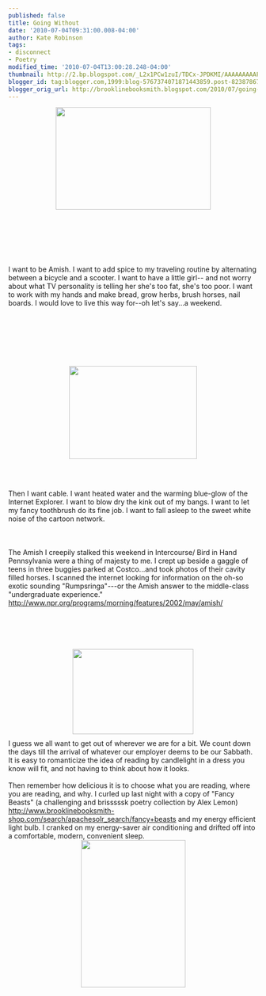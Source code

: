 ```yaml
---
published: false
title: Going Without
date: '2010-07-04T09:31:00.008-04:00'
author: Kate Robinson
tags:
- disconnect
- Poetry
modified_time: '2010-07-04T13:00:28.248-04:00'
thumbnail: http://2.bp.blogspot.com/_L2x1PCw1zuI/TDCx-JPDKMI/AAAAAAAAAFI/BQ6gKDeiapU/s72-c/AmishSpeedWagon.jpg
blogger_id: tag:blogger.com,1999:blog-5767374071871443859.post-8238786759341137798
blogger_orig_url: http://brooklinebooksmith.blogspot.com/2010/07/going-without.html
---
```


<a href="http://2.bp.blogspot.com/_L2x1PCw1zuI/TDCx-JPDKMI/AAAAAAAAAFI/BQ6gKDeiapU/s1600/AmishSpeedWagon.jpg"><img style="TEXT-ALIGN: center; MARGIN: 0px auto 10px; WIDTH: 313px; DISPLAY: block; HEIGHT: 207px; CURSOR: hand" id="BLOGGER_PHOTO_ID_5490083626953681090" border="0" alt="" src="http://2.bp.blogspot.com/_L2x1PCw1zuI/TDCx-JPDKMI/AAAAAAAAAFI/BQ6gKDeiapU/s320/AmishSpeedWagon.jpg" /></a><br /><br /><br /><br /><br /><br />I want to be Amish. I want to add spice to my traveling routine by alternating between a bicycle and a scooter. I want to have a little girl-- and not worry about what TV personality is telling her she's too fat, she's too poor. I want to work with my hands and make bread, grow herbs, brush horses, nail boards. I would love to live this way for--oh let's say...a weekend.<br /><br /><br /><br /><br /><br /><br /><br /><img style="TEXT-ALIGN: center; MARGIN: 0px auto 10px; WIDTH: 258px; DISPLAY: block; HEIGHT: 188px; CURSOR: hand" id="BLOGGER_PHOTO_ID_5490086067332369202" border="0" alt="" src="http://1.bp.blogspot.com/_L2x1PCw1zuI/TDC0MMWqyzI/AAAAAAAAAFY/hnrKT7dC-DA/s320/PCU3485.jpg" /><br /><br /><br />Then I want cable. I want heated water and the warming blue-glow of the Internet Explorer. I want to blow dry the kink out of my bangs. I want to let my fancy toothbrush do its fine job. I want to fall asleep to the sweet white noise of the cartoon network.<br /><br /><br /><br />The Amish I creepily stalked this weekend in Intercourse/ Bird in Hand Pennsylvania were a thing of majesty to me. I crept up beside a gaggle of teens in three buggies parked at Costco...and took photos of their cavity filled horses. I scanned the internet looking for information on the oh-so exotic sounding "Rumpsringa"---or the Amish answer to the middle-class "undergraduate experience." <a href="http://www.npr.org/programs/morning/features/2002/may/amish/">http://www.npr.org/programs/morning/features/2002/may/amish/</a><br /><br /><br /><br /><br /><br /><img style="TEXT-ALIGN: center; MARGIN: 0px auto 10px; WIDTH: 244px; DISPLAY: block; HEIGHT: 172px; CURSOR: hand" id="BLOGGER_PHOTO_ID_5490087409017593938" border="0" alt="" src="http://2.bp.blogspot.com/_L2x1PCw1zuI/TDC1aShWoFI/AAAAAAAAAFg/QNycao9s83U/s320/devilsplayground.jpg" />I guess we all want to get out of wherever we are for a bit. We count down the days till the arrival of whatever our employer deems to be our Sabbath. It is easy to romanticize the idea of reading by candlelight in a dress you know will fit, and not having to think about how it looks.<br /><br />Then remember how delicious it is to choose what you are reading, where you are reading, and why. I curled up last night with a copy of "Fancy Beasts" (a challenging and brisssssk poetry collection by Alex Lemon) <a href="http://www.brooklinebooksmith-shop.com/search/apachesolr_search/fancy+beasts"><span style="font-size:78%;">http://www.brooklinebooksmith-shop.com/search/apachesolr_search/fancy+beasts</span></a> and my energy efficient light bulb. I cranked on my energy-saver air conditioning and drifted off into a comfortable, modern, convenient sleep.<br /><img style="TEXT-ALIGN: center; MARGIN: 0px auto 10px; WIDTH: 211px; DISPLAY: block; HEIGHT: 298px; CURSOR: hand" id="BLOGGER_PHOTO_ID_5490090026101486002" border="0" alt="" src="http://2.bp.blogspot.com/_L2x1PCw1zuI/TDC3yn6xsbI/AAAAAAAAAFw/HGaYd5geRIg/s320/9781571314437.jpg" />